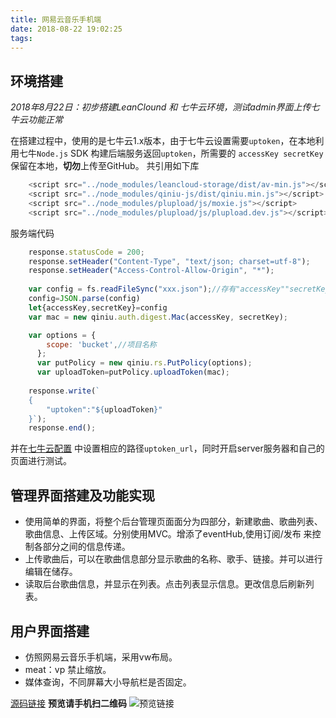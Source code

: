 ```yaml
---
title: 网易云音乐手机端
date: 2018-08-22 19:02:25
tags:
---
```

## 环境搭建
*2018年8月22日：初步搭建LeanClound 和 七牛云环境，测试admin界面上传七牛云功能正常*

  在搭建过程中，使用的是七牛云1.x版本，由于七牛云设置需要`uptoken`，在本地利用七牛`Node.js` SDK 构建后端服务返回`uptoken`，所需要的 `accessKey secretKey`保留在本地，**切勿**上传至GitHub。
共引用如下库
```js
    <script src="../node_modules/leancloud-storage/dist/av-min.js"></script>
    <script src="../node_modules/qiniu-js/dist/qiniu.min.js"></script>
    <script src="../node_modules/plupload/js/moxie.js"></script>
    <script src="../node_modules/plupload/js/plupload.dev.js"></script>
```
服务端代码
```js
    response.statusCode = 200;
    response.setHeader("Content-Type", "text/json; charset=utf-8");
    response.setHeader("Access-Control-Allow-Origin", "*");
    
    var config = fs.readFileSync("xxx.json");//存有"accessKey""secretKey"的json文件
    config=JSON.parse(config)
    let{accessKey,secretKey}=config
    var mac = new qiniu.auth.digest.Mac(accessKey, secretKey);

    var options = {
        scope: 'bucket',//项目名称
      };
      var putPolicy = new qiniu.rs.PutPolicy(options);
      var uploadToken=putPolicy.uploadToken(mac);
    
    response.write(`
    {
        "uptoken":"${uploadToken}"
    }`);
    response.end();
```
并在[七牛云配置](https://github.com/qiniu/js-sdk/tree/1.x) 中设置相应的路径`uptoken_url`，同时开启server服务器和自己的页面进行测试。

## 管理界面搭建及功能实现
- 使用简单的界面，将整个后台管理页面面分为四部分，新建歌曲、歌曲列表、歌曲信息、上传区域。分别使用MVC。增添了eventHub,使用订阅/发布 来控制各部分之间的信息传递。
- 上传歌曲后，可以在歌曲信息部分显示歌曲的名称、歌手、链接。并可以进行编辑在储存。
- 读取后台歌曲信息，并显示在列表。点击列表显示信息。更改信息后刷新列表。

## 用户界面搭建
- 仿照网易云音乐手机端，采用vw布局。
- meat：vp 禁止缩放。
- 媒体查询，不同屏幕大小导航栏是否固定。

[源码链接](https://github.com/wjiangwang/163music-demo)
**预览请手机扫二维码**
![预览链接](https://i.loli.net/2018/09/13/5b9a02f163acc.png)